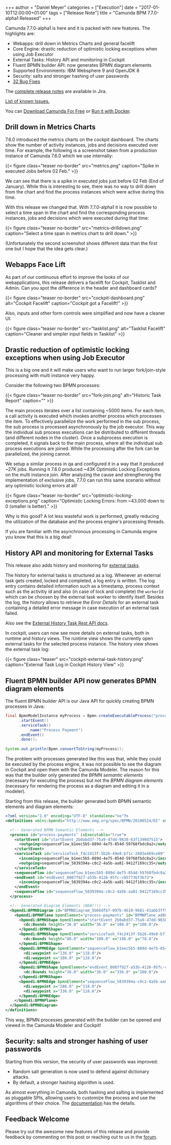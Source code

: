 +++
author = "Daniel Meyer"
categories = ["Execution"]
date = "2017-01-10T12:00:00+01:00"
tags = ["Release Note"]
title = "Camunda BPM 7.7.0-alpha1 Released"
+++

Camunda 7.7.0-alpha1 is here and it is packed with new features. The highlights are:

* Webapps: drill down in Metrics Charts and general facelift
* Core Engine: drastic reduction of optimistic locking exceptions when using Job Executor
* External Tasks: History API and monitoring in Cockpit
* Fluent BPMN builder API: now generates BPMN diagram elements
* Supported Environments: IBM Websphere 9 and OpenJDK 8
* Security: salts and stronger hashing of user passwords
* [32 Bug Fixes](https://jira.camunda.com/issues/?jql=issuetype%20%3D%20%22Bug%20Report%22%20AND%20fixVersion%20%3D%207.7.0-alpha1)

The [complete release notes](https://jira.camunda.com/secure/ReleaseNote.jspa?projectId=10230&version=14609) are available in Jira.

[List of known Issues.](https://jira.camunda.com/issues/?jql=affectedVersion%20%3D%207.7.0-alpha1)

You can [Download Camunda For Free](https://camunda.org/download/)
or [Run it with Docker](https://hub.docker.com/r/camunda/camunda-bpm-platform/).

<!--more-->

## Drill down in Metrics Charts

7.6.0 introduced the metrics charts on the cockpit dashboard. The charts show the number of activity instances, jobs and decisions executed over time. For example, the following is a screenshot taken from a production instance of Camunda 7.6.0 which we use internally:

{{< figure class="teaser no-border" src="metrics.png" caption="Spike in executed Jobs before 02 Feb." >}}

We can see that there is a spike in executed jobs just before 02 Feb (End of January). While this is interesting to see, there was no way to drill down from the chart and find the process instances which were active during this time.

With this release we changed that. With 7.7.0-alpha1 it is now possible to select a time span in the chart and find the corresponding process instances, jobs and decisions which were executed during that time:

{{< figure class="teaser no-border" src="metrics-drilldown.png" caption="Select a time span in metrics chart to drill down." >}}

(Unfortunately the second screenshot shows different data than the first one but I hope that the idea gets clear.)

## Webapps Face Lift

As part of our continuous effort to improve the looks of our webapplications, this release delivers a facelift for Cockpit, Tasklist and Admin. Can you spot the difference in the header and dashboard cards?

{{< figure class="teaser no-border" src="cockpit-dashboard.png" alt="Cockpit Facelift" caption="Cockpit got a Facelift!" >}}

Also, inputs and other form controls were simplified and now have a cleaner UI:

{{< figure class="teaser no-border" src="tasklist.png" alt="Tasklist Facelift" caption="Cleaner and simpler input fields in Tasklist" >}}

## Drastic reduction of optimistic locking exceptions when using Job Executor

This is a big one and it will make users who want to run larger fork/join-style processing with multi instance very happy.

Consider the following two BPMN processes:

{{< figure class="teaser no-border" src="fork-join.png" alt="Historic Task Report" caption="" >}}

The main process iterates over a list containing ~5000 items. For each item, a call activity is executed which invokes another process which processes the item. To effectively parallelize the work performed in the sub process, the sub process is processed asynchronously by the job executor. This way the individual sub process executions can be distributed to different threads (and different nodes in the cluster). Once a subprocess execution is completed, it signals back to the main process, where all the individual sub process executions are joined. While the processing after the fork can be parallelized, the joining cannot.

We setup a similar process in qa and configured it in a way that it produced ~27K jobs. Running it 7.6.0 produced ~43K Optimistic Locking Exceptions on the multi instance join. After analyzing the cause and strengthening the implementation of exclusive jobs, 7.7.0 can run this same scenario without any optimistic locking errors at all!

{{< figure class="teaser no-border" src="optimistic-locking-exceptions.png" caption="Optimistic Locking Errors: from ~43.000 down to 0 (smaller is better)." >}}

Why is this good? A lot less wasteful work is performed, greatly reducing the utilization of the database and the process engine's processing threads.

If you are familiar with the asynchronous processing in Camunda engine you know that this is a big deal!

## History API and monitoring for External Tasks

This release also adds history and monitoring for [external tasks](https://docs.camunda.org/manual/7.6/user-guide/process-engine/external-tasks/).

The history for external tasks is structured as a log. Whenever an external task gets created, locked and completed, a log entry is written. The log entry contains detailed information such as a timestamp, process context such as the activitiy id and also (in case of lock and complete) the `workerId` which can be choosen by the external task worker to identify itself. Besides the log, the history allows to retrieve the _Error Details_ for an external task containing a detailed error message in case execution of an external task failed.

Also see the [External History Task Rest API docs](http://docs.camunda.org/manual/latest/reference/rest/history/external-task-log/).

In cockpit, users can now see more details on external tasks, both in runtime and history views. The runtime view shows the currently open external tasks for the selected process instance. The history view shows the external task log:

{{< figure class="teaser" src="cockpit-external-task-history.png" caption="External Task Log in Cockpit History View" >}}

## Fluent BPMN builder API now generates BPMN diagram elements

The fluent BPMN builder API is our Java API for quickly creating BPMN processes in Java:

```java
final BpmnModelInstance myProcess = Bpmn.createExecutableProcess("process-payments")
      .startEvent()
      .serviceTask()
          .name("Process Payment")
      .endEvent()
      .done();
    
System.out.println(Bpmn.convertToString(myProcess));
```

The problem with processes generated like this was that, while they could be executed by the process engine, it was not possible to see the diagram in Cockpit and open them with the Camunda Modeler. The reason for this was that the builder only generated the _BPMN semantic elements_ (necessary for executing the process) but not the _BPMN diagram elements_ (necessary for rendering the process as a diagram and editing it in a modeler).

Starting from this release, the builder generated both BPMN semantic elements and diagram elements:

```xml
<?xml version="1.0" encoding="UTF-8" standalone="no"?>
<definitions xmlns:bpmndi="http://www.omg.org/spec/BPMN/20100524/DI" xmlns:camunda="http://camunda.org/schema/1.0/bpmn" xmlns:dc="http://www.omg.org/spec/DD/20100524/DC" xmlns:di="http://www.omg.org/spec/DD/20100524/DI" id="definitions_dfb1f18e-6034-448e-abae-0eb2f41469da" targetNamespace="http://www.omg.org/spec/BPMN/20100524/MODEL" xmlns="http://www.omg.org/spec/BPMN/20100524/MODEL">

  <!-- Generated BPMN Semantic Elements -->
  <process id="process-payments" isExecutable="true">
    <startEvent id="startEvent_2b0abd37-75a9-47dd-9838-63f1390d7515">
      <outgoing>sequenceFlow_b1eec5b5-889d-4e75-854d-59768fbdc8a2</outgoing>
    </startEvent>
    <serviceTask id="serviceTask_f4c2413f-5b26-49e8-b71c-2603e469ce09" name="Process Payment">
      <incoming>sequenceFlow_b1eec5b5-889d-4e75-854d-59768fbdc8a2</incoming>
      <outgoing>sequenceFlow_5839394a-c0c2-4a5b-aa81-9412f169cc35</outgoing>
    </serviceTask>
    <sequenceFlow id="sequenceFlow_b1eec5b5-889d-4e75-854d-59768fbdc8a2" sourceRef="startEvent_2b0abd37-75a9-47dd-9838-63f1390d7515" targetRef="serviceTask_f4c2413f-5b26-49e8-b71c-2603e469ce09"/>
    <endEvent id="endEvent_8087f927-a53b-4126-95fc-c057736f3b73">
      <incoming>sequenceFlow_5839394a-c0c2-4a5b-aa81-9412f169cc35</incoming>
    </endEvent>
    <sequenceFlow id="sequenceFlow_5839394a-c0c2-4a5b-aa81-9412f169cc35" sourceRef="serviceTask_f4c2413f-5b26-49e8-b71c-2603e469ce09" targetRef="endEvent_8087f927-a53b-4126-95fc-c057736f3b73"/>
  </process>

  <!-- Generated Diagram Elements (NEW!!!) -->
  <bpmndi:BPMNDiagram id="BPMNDiagram_5b66dfb7-097b-4610-9681-43abb3ff97da">
    <bpmndi:BPMNPlane bpmnElement="process-payments" id="BPMNPlane_ad88b4cf-9d7a-4b86-8386-f8db23ff388d">
      <bpmndi:BPMNShape bpmnElement="startEvent_2b0abd37-75a9-47dd-9838-63f1390d7515" id="BPMNShape_d6c4e3c5-150c-43f7-adf8-1d388f466a69">
        <dc:Bounds height="36.0" width="36.0" x="100.0" y="100.0"/>
      </bpmndi:BPMNShape>
      <bpmndi:BPMNShape bpmnElement="serviceTask_f4c2413f-5b26-49e8-b71c-2603e469ce09" id="BPMNShape_51006773-13df-4327-a4cf-a5952c39e86a">
        <dc:Bounds height="80.0" width="100.0" x="186.0" y="78.0"/>
      </bpmndi:BPMNShape>
      <bpmndi:BPMNEdge bpmnElement="sequenceFlow_b1eec5b5-889d-4e75-854d-59768fbdc8a2" id="BPMNEdge_fb360594-8863-4d5d-b515-49e02a88d55d">
        <di:waypoint x="136.0" y="118.0"/>
        <di:waypoint x="186.0" y="118.0"/>
      </bpmndi:BPMNEdge>
      <bpmndi:BPMNShape bpmnElement="endEvent_8087f927-a53b-4126-95fc-c057736f3b73" id="BPMNShape_23930820-5507-45a0-8630-b5e45ee8dd4d">
        <dc:Bounds height="36.0" width="36.0" x="336.0" y="100.0"/>
      </bpmndi:BPMNShape>
      <bpmndi:BPMNEdge bpmnElement="sequenceFlow_5839394a-c0c2-4a5b-aa81-9412f169cc35" id="BPMNEdge_07ed502e-069f-42a0-bd1b-fed0d68efbda">
        <di:waypoint x="286.0" y="118.0"/>
        <di:waypoint x="336.0" y="118.0"/>
      </bpmndi:BPMNEdge>
    </bpmndi:BPMNPlane>
  </bpmndi:BPMNDiagram>
</definitions>
```

This way, BPMN processes generated with the builder can be opened and viewed in the Camunda Modeler and Cockpit!

## Security: salts and stronger hashing of user passwords

Starting from this version, the security of user passwords was improved:

* Random salt generation is now used to defend against dictionary attacks.
* By default, a stronger hashing algorithm is used.

As almost everything in Camunda, both hashing and salting is implemented as pluggable SPIs, allowing users to customize the process and use the algorithms of their choice.
The [documentation](http://docs.camunda.org/manual/latest/user-guide/process-engine/password-hashing) has the details.

## Feedback Welcome

Please try out the awesome new features of this release and provide feedback by commenting on this post or reaching out to us in the [forum](https://forum.camunda.org/).


